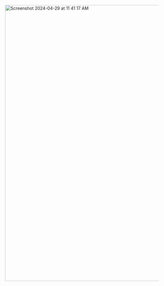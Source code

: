 <img width="905" alt="Screenshot 2024-04-29 at 11 41 17 AM" src="https://github.com/bilcha/goit-node-cli/assets/33802160/3a45f593-807b-4d9e-bd6d-75c49e472ee2">
